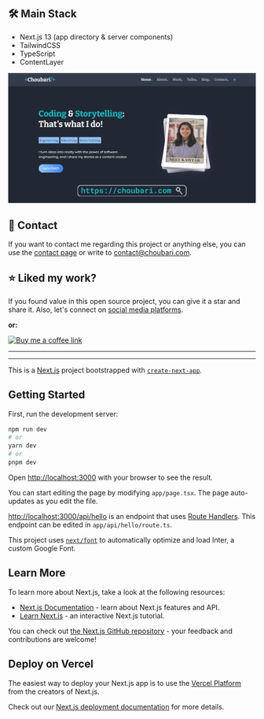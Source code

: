 ## 🛠️ Main Stack

- Next.js 13 (app directory & server components)
- TailwindCSS
- TypeScript
- ContentLayer

<p align="center">
  <img  src="public/og.jpg" >
</p>

## 📧 Contact

If you want to contact me regarding this project or anything else, you can use the [contact page](https://choubari.com/contact) or write to [contact@choubari.com](mailto:contact@choubari.com).

## ⭐ Liked my work?

If you found value in this open source project, you can give it a star and share it. Also, let's connect on [social media platforms](https://choubari.com/creator).

**or:**

<a href="https://www.buymeacoffee.com/choubari" aria-label="Buy me a coffee" target="_blank">
<img width={150} alt="Buy me a coffee link" src="https://img.buymeacoffee.com/button-api/?text=Buy me a coffee&emoji=&slug=choubari&button_colour=12c5ca&font_colour=212733&font_family=Bree&outline_colour=000000&coffee_colour=FFDD00"/>
</a>

---

---

This is a [Next.js](https://nextjs.org/) project bootstrapped with [`create-next-app`](https://github.com/vercel/next.js/tree/canary/packages/create-next-app).

## Getting Started

First, run the development server:

```bash
npm run dev
# or
yarn dev
# or
pnpm dev
```

Open [http://localhost:3000](http://localhost:3000) with your browser to see the result.

You can start editing the page by modifying `app/page.tsx`. The page auto-updates as you edit the file.

[http://localhost:3000/api/hello](http://localhost:3000/api/hello) is an endpoint that uses [Route Handlers](https://beta.nextjs.org/docs/routing/route-handlers). This endpoint can be edited in `app/api/hello/route.ts`.

This project uses [`next/font`](https://nextjs.org/docs/basic-features/font-optimization) to automatically optimize and load Inter, a custom Google Font.

## Learn More

To learn more about Next.js, take a look at the following resources:

- [Next.js Documentation](https://nextjs.org/docs) - learn about Next.js features and API.
- [Learn Next.js](https://nextjs.org/learn) - an interactive Next.js tutorial.

You can check out [the Next.js GitHub repository](https://github.com/vercel/next.js/) - your feedback and contributions are welcome!

## Deploy on Vercel

The easiest way to deploy your Next.js app is to use the [Vercel Platform](https://vercel.com/new?utm_medium=default-template&filter=next.js&utm_source=create-next-app&utm_campaign=create-next-app-readme) from the creators of Next.js.

Check out our [Next.js deployment documentation](https://nextjs.org/docs/deployment) for more details.
